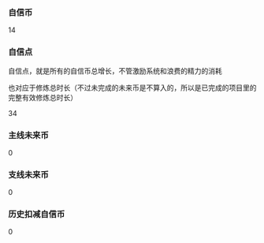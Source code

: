 ### 自信币
14

### 自信点
自信点，就是所有的自信币总增长，不管激励系统和浪费的精力的消耗

也对应于修炼总时长（不过未完成的未来币是不算入的，所以是已完成的项目里的完整有效修炼总时长）

34

### 主线未来币
0

### 支线未来币
0

### 历史扣减自信币
0
